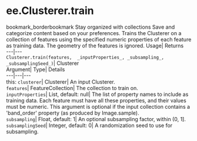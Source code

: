  
#  ee.Clusterer.train
bookmark_borderbookmark Stay organized with collections  Save and categorize content based on your preferences.
Trains the Clusterer on a collection of features using the specified numeric properties of each feature as training data. The geometry of the features is ignored. 
Usage| Returns  
---|---  
`Clusterer.train(features,  _inputProperties_, _subsampling_, _subsamplingSeed_)`| Clusterer  
Argument| Type| Details  
---|---|---  
this: `clusterer`| Clusterer| An input Clusterer.  
`features`| FeatureCollection| The collection to train on.  
`inputProperties`| List, default: null| The list of property names to include as training data. Each feature must have all these properties, and their values must be numeric. This argument is optional if the input collection contains a 'band_order' property (as produced by Image.sample).  
`subsampling`| Float, default: 1| An optional subsampling factor, within (0, 1].  
`subsamplingSeed`| Integer, default: 0| A randomization seed to use for subsampling.  
